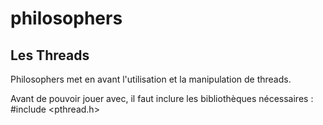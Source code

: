 # philosophers

## Les Threads
Philosophers met en avant l'utilisation et la manipulation de threads.

Avant de pouvoir jouer avec, il faut inclure les bibliothèques nécessaires :
	#include <pthread.h>